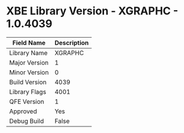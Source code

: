 # XBE Library Version - XGRAPHC - 1.0.4039

| Field Name | Description |
|---|---|
| Library Name | XGRAPHC |
| Major Version | 1 |
| Minor Version | 0 |
| Build Version | 4039 |
| Library Flags | 4001 |
| QFE Version | 1 |
| Approved | Yes |
| Debug Build | False |

